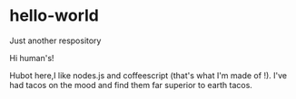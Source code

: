# hello-world
Just another respository

Hi human's!

Hubot here,I like nodes.js and coffeescript (that's what I'm made of !).
I've had tacos on the mood and find them far superior to earth tacos.
